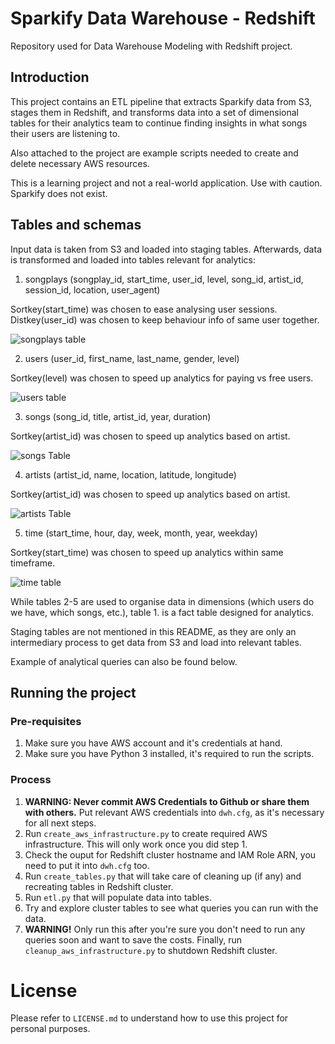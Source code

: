 # Sparkify Data Warehouse - Redshift
Repository used for Data Warehouse Modeling with Redshift project.

## Introduction 

This project contains an ETL pipeline that extracts Sparkify data from S3, stages them in Redshift, 
and transforms data into a set of dimensional tables for their analytics team to continue finding insights in what songs their users are listening to.

Also attached to the project are example scripts needed to create and delete necessary AWS resources. 

This is a learning project and not a real-world application. Use with caution. Sparkify does not exist.

## Tables and schemas 


Input data is taken from S3 and loaded into staging tables. 
Afterwards, data is transformed and loaded into tables relevant for analytics: 

1. songplays (songplay_id, start_time, user_id, level, song_id, artist_id, session_id, location, user_agent)

Sortkey(start_time) was chosen to ease analysing user sessions.
Distkey(user_id) was chosen to keep behaviour info of same user together. 

![songplays table](https://imgur.com/87Vt9Tv.jpeg)

2. users (user_id, first_name, last_name, gender, level)

Sortkey(level) was chosen to speed up analytics for paying vs free users.

![users table](https://imgur.com/DtmbGWW.jpeg)

3. songs (song_id, title, artist_id, year, duration)

Sortkey(artist_id) was chosen to speed up analytics based on artist. 

![songs Table](https://imgur.com/x3vCiji.jpeg)

4. artists (artist_id, name, location, latitude, longitude)

Sortkey(artist_id) was chosen to speed up analytics based on artist. 

![artists Table](https://imgur.com/qY309ky.jpeg)

5. time (start_time, hour, day, week, month, year, weekday)

Sortkey(start_time) was chosen to speed up analytics within same timeframe. 

![time table](https://imgur.com/1YbLlOj.jpeg)

While tables 2-5 are used to organise data in dimensions (which users do we have, which songs, etc.), 
table 1. is a fact table designed for analytics. 

Staging tables are not mentioned in this README, as they are only an intermediary process to get data from S3 and load into relevant tables. 

Example of analytical queries can also be found below. 

## Running the project 
### Pre-requisites 
1. Make sure you have AWS account and it's credentials at hand. 
2. Make sure you have Python 3 installed, it's required to run the scripts. 

### Process
1. **WARNING: Never commit AWS Credentials to Github or share them with others.**
   Put relevant AWS credentials into `dwh.cfg`, as it's necessary for all next steps. 
2. Run `create_aws_infrastructure.py` to create required AWS infrastructure. This will only work once you did step 1. 
3. Check the ouput for Redshift cluster hostname and IAM Role ARN, you need to put it into `dwh.cfg` too. 
3. Run `create_tables.py` that will take care of cleaning up (if any) and recreating tables in Redshift cluster. 
4. Run `etl.py` that will populate data into tables. 
5. Try and explore cluster tables to see what queries you can run with the data. 
6. **WARNING!** Only run this after you're sure you don't need to run any queries soon and want to save the costs. 
   Finally, run `cleanup_aws_infrastructure.py` to shutdown Redshift cluster. 


# License
Please refer to `LICENSE.md` to understand how to use this project for personal purposes.
